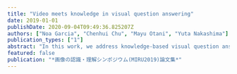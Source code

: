```yaml
---
title: "Video meets knowledge in visual question answering"
date: 2019-01-01
publishDate: 2020-09-04T09:49:36.825207Z
authors: ["Noa Garcia", "Chenhui Chu", "Mayu Otani", "Yuta Nakashima"]
publication_types: ["1"]
abstract: "In this work, we address knowledge-based visual question answering in videos. First, we introduce KnowIT VQA, a video dataset with 24,282 human-generated question-answer pairs that combines visual, textual and temporal coherence reasoning together with knowledge-based questions. Second, we propose a video understanding model by combining the visual and textual video information with specific knowledge about the dataset. We find that the incorporation of knowledge produces outstanding improvements for VQA in video. However, the performance on KnowIT VQA still lags well behind human accuracy, indicating its usefulness for studying current video modelling limitations."
featured: false
publication: "*画像の認識・理解シンポジウム(MIRU2019)論文集*"
---
```


